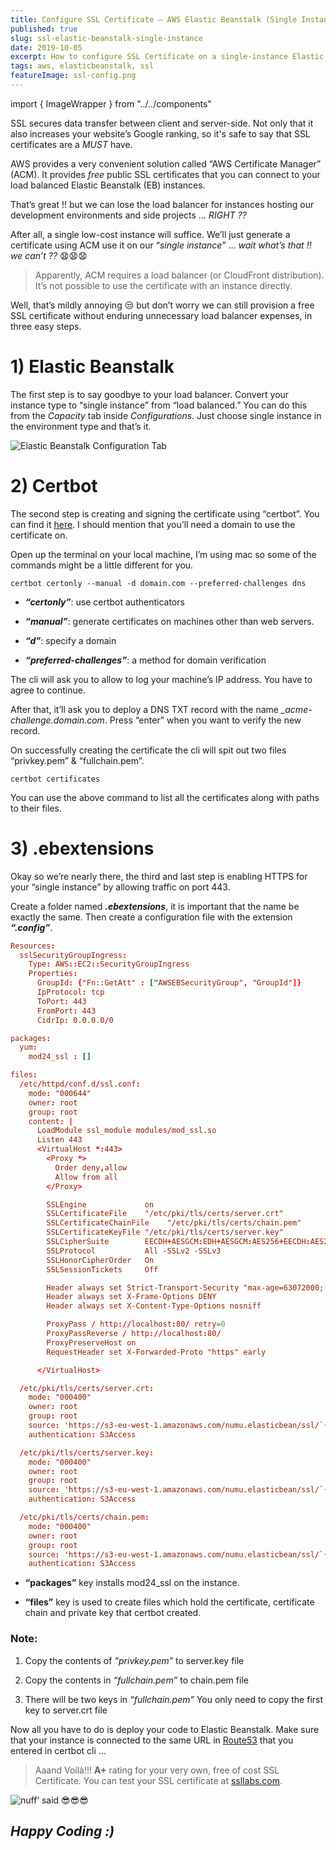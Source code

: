 ```yaml
---
title: Configure SSL Certificate — AWS Elastic Beanstalk (Single Instance)
published: true
slug: ssl-elastic-beanstalk-single-instance
date: 2019-10-05
excerpt: How to configure SSL Certificate on a single-instance Elastic Beanstalk environment using certbot.
tags: aws, elasticbeanstalk, ssl
featureImage: ssl-config.png
---
```


<!-- Imports -->

import { ImageWrapper } from "../../components"

SSL secures data transfer between client and server-side. Not only that it also increases your website’s Google ranking, so it's safe to say that SSL certificates are a _MUST_ have.

AWS provides a very convenient solution called “AWS Certificate Manager” (ACM). It provides _free_ public SSL certificates that you can connect to your load balanced Elastic Beanstalk (EB) instances.

That’s great !! but we can lose the load balancer for instances hosting our development environments and side projects … _RIGHT ??_

After all, a single low-cost instance will suffice. We’ll just generate a certificate using ACM use it on our “_single instance_” … _wait what’s that !! we can’t ??_ 😧😧😧

> Apparently, ACM requires a load balancer (or CloudFront distribution). It’s not possible to use the certificate with an instance directly.

Well, that’s mildly annoying 😒 but don’t worry we can still provision a free SSL certificate without enduring unnecessary load balancer expenses, in three easy steps.

# 1) Elastic Beanstalk

The first step is to say goodbye to your load balancer. Convert your instance type to “single instance” from “load balanced.” You can do this from the _Capacity_ tab inside _Configurations_. Just choose single instance in the environment type and that’s it.

<ImageWrapper caption="Elastic Beanstalk Configuration Tab">

![Elastic Beanstalk Configuration Tab](https://cdn-images-1.medium.com/max/2518/1*ZpuT8WRGcq9mWVYY0gNByQ.png)

</ImageWrapper>

# 2) Certbot

The second step is creating and signing the certificate using “certbot”. You can find it [here](https://certbot.eff.org/). I should mention that you’ll need a domain to use the certificate on.

Open up the terminal on your local machine, I’m using mac so some of the commands might be a little different for you.

```
certbot certonly --manual -d domain.com --preferred-challenges dns
```

- **_“certonly”_**: use certbot authenticators

- **_“manual”_**: generate certificates on machines other than web servers.

- **_“d”_**: specify a domain

- **_“preferred-challenges”_**: a method for domain verification

The cli will ask you to allow to log your machine’s IP address. You have to agree to continue.

After that, it’ll ask you to deploy a DNS TXT record with the name _\_acme-challenge.domain.com_. Press “enter” when you want to verify the new record.

On successfully creating the certificate the cli will spit out two files “privkey.pem” & “fullchain.pem”.

```
certbot certificates
```

You can use the above command to list all the certificates along with paths to their files.

# 3) .ebextensions

Okay so we’re nearly there, the third and last step is enabling HTTPS for your “single instance” by allowing traffic on port 443.

Create a folder named **_.ebextensions_**, it is important that the name be exactly the same. Then create a configuration file with the extension **_“.config”_**.

```conf
Resources:
  sslSecurityGroupIngress:
    Type: AWS::EC2::SecurityGroupIngress
    Properties:
      GroupId: {"Fn::GetAtt" : ["AWSEBSecurityGroup", "GroupId"]}
      IpProtocol: tcp
      ToPort: 443
      FromPort: 443
      CidrIp: 0.0.0.0/0

packages:
  yum:
    mod24_ssl : []

files:
  /etc/httpd/conf.d/ssl.conf:
    mode: "000644"
    owner: root
    group: root
    content: |
      LoadModule ssl_module modules/mod_ssl.so
      Listen 443
      <VirtualHost *:443>
        <Proxy *>
          Order deny,allow
          Allow from all
        </Proxy>

        SSLEngine             on
        SSLCertificateFile    "/etc/pki/tls/certs/server.crt"
        SSLCertificateChainFile    "/etc/pki/tls/certs/chain.pem"
        SSLCertificateKeyFile "/etc/pki/tls/certs/server.key"
        SSLCipherSuite        EECDH+AESGCM:EDH+AESGCM:AES256+EECDH:AES256+EDH
        SSLProtocol           All -SSLv2 -SSLv3
        SSLHonorCipherOrder   On
        SSLSessionTickets     Off

        Header always set Strict-Transport-Security "max-age=63072000; includeSubdomains; preload"
        Header always set X-Frame-Options DENY
        Header always set X-Content-Type-Options nosniff

        ProxyPass / http://localhost:80/ retry=0
        ProxyPassReverse / http://localhost:80/
        ProxyPreserveHost on
        RequestHeader set X-Forwarded-Proto "https" early

      </VirtualHost>

  /etc/pki/tls/certs/server.crt:
    mode: "000400"
    owner: root
    group: root
    source: 'https://s3-eu-west-1.amazonaws.com/numu.elasticbean/ssl/`{"Ref": "AWSEBEnvironmentName" }`.crt'
    authentication: S3Access

  /etc/pki/tls/certs/server.key:
    mode: "000400"
    owner: root
    group: root
    source: 'https://s3-eu-west-1.amazonaws.com/numu.elasticbean/ssl/`{"Ref": "AWSEBEnvironmentName" }`.key'
    authentication: S3Access

  /etc/pki/tls/certs/chain.pem:
    mode: "000400"
    owner: root
    group: root
    source: 'https://s3-eu-west-1.amazonaws.com/numu.elasticbean/ssl/`{"Ref": "AWSEBEnvironmentName" }`.pem'
    authentication: S3Access
```

- **“packages”** key installs mod24_ssl on the instance.

- **“files”** key is used to create files which hold the certificate, certificate chain and private key that certbot created.

### **Note:**

1.  Copy the contents of _“privkey.pem”_ to server.key file

2.  Copy the contents in _“fullchain.pem”_ to chain.pem file

3.  There will be two keys in _“fullchain.pem”_ You only need to copy the first key to server.crt file

Now all you have to do is deploy your code to Elastic Beanstalk. Make sure that your instance is connected to the same URL in [Route53](https://aws.amazon.com/route53/) that you entered in certbot cli …

> Aaand Voilà!!! **A+** rating for your very own, free of cost SSL Certificate. You can test your SSL certificate at [ssllabs.com](https://www.ssllabs.com/ssltest/).

<ImageWrapper caption="nuff’ said 😎😎😎">

![nuff’ said 😎😎😎](https://cdn-images-1.medium.com/max/4392/1*lU5YNe-S1O7nN-XlYrptNg.png)

</ImageWrapper>

## _Happy Coding :)_
